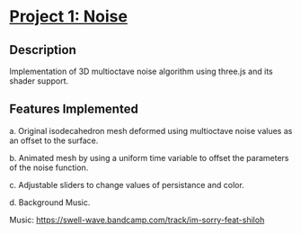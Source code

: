 # [Project 1: Noise](https://github.com/CIS700-Procedural-Graphics/Project1-Noise)

## Description

Implementation of 3D multioctave noise algorithm using three.js and its shader support.

## Features Implemented
a. Original isodecahedron mesh deformed using multioctave noise values as an offset to the surface. 

b. Animated mesh by using a uniform time variable to offset the parameters of the noise function. 

c. Adjustable sliders to change values of persistance and color.

d. Background Music.

Music: https://swell-wave.bandcamp.com/track/im-sorry-feat-shiloh

